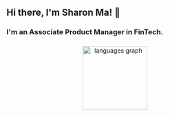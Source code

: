
<h2 align="left">Hi there, I'm Sharon Ma! 👋 </h2>

###

<h3 align="left">I'm an Associate Product Manager in FinTech. </h3>

###

<div align="center">
  <img src="https://github-readme-stats.vercel.app/api/top-langs?locale=en&hide_title=false&layout=compact&card_width=320&langs_count=5&theme=dracula&hide_border=false&username=sharonma1218" height="150" alt="languages graph"  />
</div>

###
